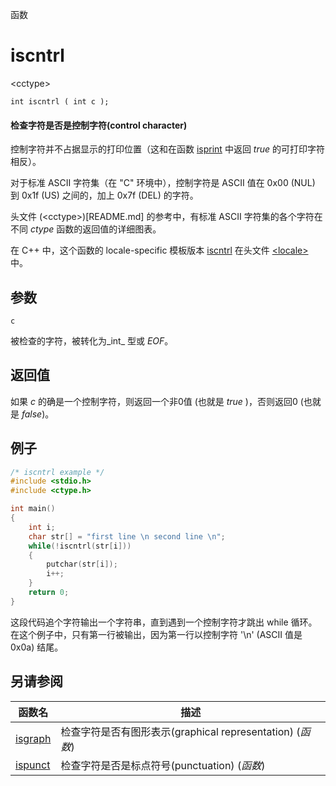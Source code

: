 函数

# iscntrl

\<cctype\>

`int iscntrl ( int c );`

#### 检查字符是否是控制字符(control character)

控制字符并不占据显示的打印位置（这和在函数 [isprint](isprint.md) 中返回 _true_ 的可打印字符相反）。

对于标准 ASCII 字符集（在 "C" 环境中），控制字符是 ASCII 值在 0x00 (NUL) 到 0x1f (US) 之间的，加上 0x7f (DEL) 的字符。

头文件 (\<cctype\>)[README.md] 的参考中，有标准 ASCII 字符集的各个字符在不同 _ctype_ 函数的返回值的详细图表。

在 C++ 中，这个函数的 locale-specific 模板版本 [iscntrl](../../Other/locale/iscntrl.md) 在头文件 [\<locale\>](../../Other/locale/README.md)中。


## 参数

`c`

被检查的字符，被转化为_int_ 型或 _EOF_。


## 返回值
如果 _c_ 的确是一个控制字符，则返回一个非0值 (也就是 _true_ )，否则返回0 (也就是 _false_)。

## 例子

```cpp
/* iscntrl example */
#include <stdio.h>
#include <ctype.h>

int main()
{
	int i;
	char str[] = "first line \n second line \n";
	while(!iscntrl(str[i]))
	{
		putchar(str[i]);
		i++;
	}
	return 0;
}
```

这段代码追个字符输出一个字符串，直到遇到一个控制字符才跳出 while 循环。在这个例子中，只有第一行被输出，因为第一行以控制字符 '\n' (ASCII 值是 0x0a) 结尾。


## 另请参阅

函数名                | 描述
--------------------- | ---------------
[isgraph](isgraph.md) | 检查字符是否有图形表示(graphical representation) (_函数_)
[ispunct](ispunct.md) | 检查字符是否是标点符号(punctuation) (_函数_)
